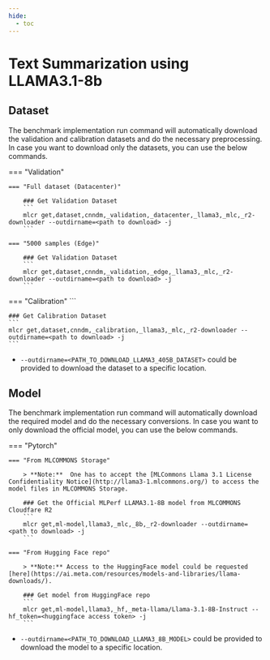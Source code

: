 ```yaml
---
hide:
  - toc
---
```


# Text Summarization using LLAMA3.1-8b

## Dataset

The benchmark implementation run command will automatically download the validation and calibration datasets and do the necessary preprocessing. In case you want to download only the datasets, you can use the below commands.

=== "Validation"
    
    === "Full dataset (Datacenter)"

        ### Get Validation Dataset
        ```
        mlcr get,dataset,cnndm,_validation,_datacenter,_llama3,_mlc,_r2-downloader --outdirname=<path to download> -j
        ```

    === "5000 samples (Edge)"

        ### Get Validation Dataset
        ```
        mlcr get,dataset,cnndm,_validation,_edge,_llama3,_mlc,_r2-downloader --outdirname=<path to download> -j
        ```

=== "Calibration"
        ```
        
    ### Get Calibration Dataset
    ```
    mlcr get,dataset,cnndm,_calibration,_llama3,_mlc,_r2-downloader --outdirname=<path to download> -j
    ```

- `--outdirname=<PATH_TO_DOWNLOAD_LLAMA3_405B_DATASET>` could be provided to download the dataset to a specific location.

## Model
The benchmark implementation run command will automatically download the required model and do the necessary conversions. In case you want to only download the official model, you can use the below commands.

=== "Pytorch"

    === "From MLCOMMONS Storage"

        > **Note:**  One has to accept the [MLCommons Llama 3.1 License Confidentiality Notice](http://llama3-1.mlcommons.org/) to access the model files in MLCOMMONS Storage. 

        ### Get the Official MLPerf LLAMA3.1-8B model from MLCOMMONS Cloudfare R2
        ```
        mlcr get,ml-model,llama3,_mlc,_8b,_r2-downloader --outdirname=<path to download> -j
        ```

    === "From Hugging Face repo"

        > **Note:** Access to the HuggingFace model could be requested [here](https://ai.meta.com/resources/models-and-libraries/llama-downloads/).

        ### Get model from HuggingFace repo
        ```
        mlcr get,ml-model,llama3,_hf,_meta-llama/Llama-3.1-8B-Instruct --hf_token=<huggingface access token> -j
        ```

- `--outdirname=<PATH_TO_DOWNLOAD_LLAMA3_8B_MODEL>` could be provided to download the model to a specific location.